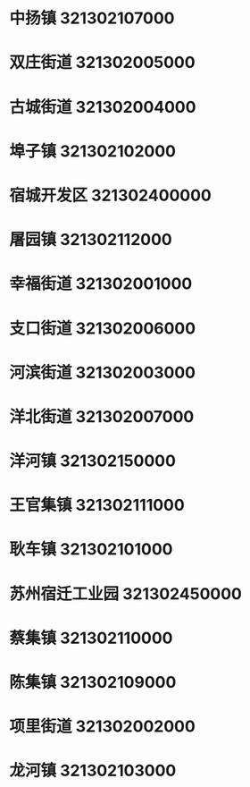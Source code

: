 # 中扬镇 321302107000
# 双庄街道 321302005000
# 古城街道 321302004000
# 埠子镇 321302102000
# 宿城开发区 321302400000
# 屠园镇 321302112000
# 幸福街道 321302001000
# 支口街道 321302006000
# 河滨街道 321302003000
# 洋北街道 321302007000
# 洋河镇 321302150000
# 王官集镇 321302111000
# 耿车镇 321302101000
# 苏州宿迁工业园 321302450000
# 蔡集镇 321302110000
# 陈集镇 321302109000
# 项里街道 321302002000
# 龙河镇 321302103000
